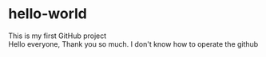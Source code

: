 # hello-world
This is my first GitHub project  
Hello everyone, Thank you so much. I don't know how to operate the github 
